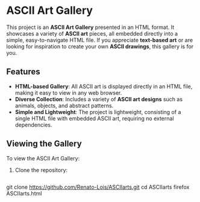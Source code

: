 # ASCII Art Gallery

This project is an **ASCII Art Gallery** presented in an HTML format. It showcases a variety of **ASCII art** pieces, all embedded directly into a simple, easy-to-navigate HTML file. If you appreciate **text-based art** or are looking for inspiration to create your own **ASCII drawings**, this gallery is for you.

## Features

- **HTML-based Gallery**: All ASCII art is displayed directly in an HTML file, making it easy to view in any web browser.
- **Diverse Collection**: Includes a variety of **ASCII art designs** such as animals, objects, and abstract patterns.
- **Simple and Lightweight**: The project is lightweight, consisting of a single HTML file with embedded ASCII art, requiring no external dependencies.

## Viewing the Gallery

To view the ASCII Art Gallery:

1. Clone the repository:

   ```bash
  git clone https://github.com/Renato-Lois/ASCIIarts.git
  cd ASCIIarts
  firefox ASCIIarts.html
  
